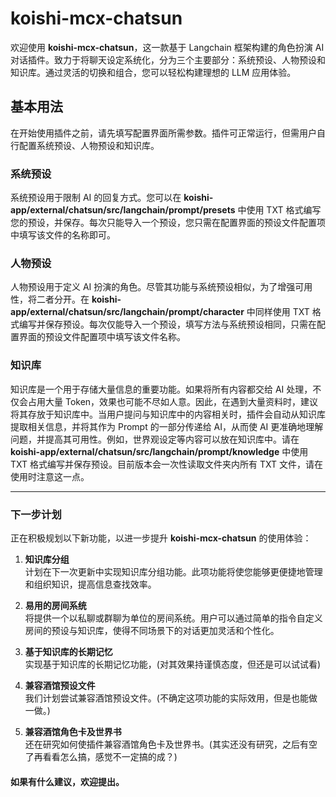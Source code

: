 # koishi-mcx-chatsun

欢迎使用 **koishi-mcx-chatsun**，这一款基于 Langchain 框架构建的角色扮演 AI 对话插件。致力于将聊天设定系统化，分为三个主要部分：系统预设、人物预设和知识库。通过灵活的切换和组合，您可以轻松构建理想的 LLM 应用体验。

## 基本用法

在开始使用插件之前，请先填写配置界面所需参数。插件可正常运行，但需用户自行配置系统预设、人物预设和知识库。

### 系统预设

系统预设用于限制 AI 的回复方式。您可以在 **koishi-app/external/chatsun/src/langchain/prompt/presets** 中使用 TXT 格式编写您的预设，并保存。每次只能导入一个预设，您只需在配置界面的预设文件配置项中填写该文件的名称即可。

### 人物预设

人物预设用于定义 AI 扮演的角色。尽管其功能与系统预设相似，为了增强可用性，将二者分开。在 **koishi-app/external/chatsun/src/langchain/prompt/character** 中同样使用 TXT 格式编写并保存预设。每次仅能导入一个预设，填写方法与系统预设相同，只需在配置界面的预设文件配置项中填写该文件名称。

### 知识库

知识库是一个用于存储大量信息的重要功能。如果将所有内容都交给 AI 处理，不仅会占用大量 Token，效果也可能不尽如人意。因此，在遇到大量资料时，建议将其存放于知识库中。当用户提问与知识库中的内容相关时，插件会自动从知识库提取相关信息，并将其作为 Prompt 的一部分传递给 AI，从而使 AI 更准确地理解问题，并提高其可用性。例如，世界观设定等内容可以放在知识库中。请在 **koishi-app/external/chatsun/src/langchain/prompt/knowledge** 中使用 TXT 格式编写并保存预设。目前版本会一次性读取文件夹内所有 TXT 文件，请在使用时注意这一点。

---
### 下一步计划

正在积极规划以下新功能，以进一步提升 **koishi-mcx-chatsun** 的使用体验：

1. **知识库分组**  
   计划在下一次更新中实现知识库分组功能。此项功能将使您能够更便捷地管理和组织知识，提高信息查找效率。

2. **易用的房间系统**  
   将提供一个以私聊或群聊为单位的房间系统。用户可以通过简单的指令自定义房间的预设与知识库，使得不同场景下的对话更加灵活和个性化。

3. **基于知识库的长期记忆**  
   实现基于知识库的长期记忆功能，(对其效果持谨慎态度，但还是可以试试看)

4. **兼容酒馆预设文件**  
   我们计划尝试兼容酒馆预设文件。(不确定这项功能的实际效用，但是也能做一做。)

5. **兼容酒馆角色卡及世界书**  
   还在研究如何使插件兼容酒馆角色卡及世界书。(其实还没有研究，之后有空了再看看怎么搞，感觉不一定搞的成？)

#### 如果有什么建议，欢迎提出。
